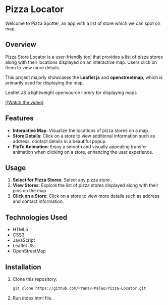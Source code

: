 # Pizza Locator

Welcome to Pizza Spotter, an app with a list of store which we can spot on map.

## Overview

Pizza Store Locator is a user-friendly tool that provides a list of pizza stores along with their locations displayed on an interactive map. Users click on them to view more details.

This project majorly showcases the **Leaflet js** and **openstreetmap**, which is primarily used for displaying the map.

Leaflet JS a lightweight opensource librery for displaying maps

[![Watch the video]](images/cover%20video.mkv)

## Features

- **Interactive Map**: Visualize the locations of pizza stores on a map.
- **Store Details**: Click on a store to view additional information such as address, contact details in a beautiful popup.
- **FlyTo Animation**: Enjoy a smooth and visually appealing transfer animation when clicking on a store, enhancing the user experience.

## Usage

1. **Select for Pizza Stores**: Select any pizza store .
2. **View Stores**: Explore the list of pizza stores displayed along with their pins on the map.
3. **Click on a Store**: Click on a store to view more details such as address and contact information.


## Technologies Used

- HTML5
- CSS3
- JavaScript
- Leaflet JS
- OpenStreetMap

## Installation

1. Clone this repository:
    ```bash
    git clone https://github.com/Pranav-Malao/Pizza-Locator.git
2. Run index.html file.
